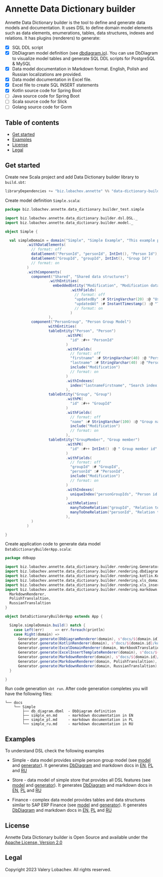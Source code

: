 # Annette Data Dictionary builder

Annette Data Dictionary builder is the tool to define and generate data models and documentation. It uses DSL to define domain model elements 
such as data elements, enumerations, tables, data structures, indexes and relations. It has plugins (renderers) to generate:

* [x] SQL DDL script 
* [x] DbDiagram model definition (see [dbdiagram.io](https://dbdiagram.io/)). You can use DbDiagram to 
visualize model tables and generate SQL DDL scripts for PostgreSQL & MySQL 
* [x] Data model documentation in Markdown format. English, Polish and Russian localizations are provided. 
* [x] Data model documentation in Excel file. 
* [x] Excel file to create SQL INSERT statements
* [x] Kotlin source code for Spring Boot
* [ ] Java source code for Spring Boot
* [ ] Scala source code for Slick
* [ ] Golang source code for Gorm

## Table of contents

* [Get started](#get-started)
* [Examples](#examples)
* [License](#license)
* [Legal](#legal)

## Get started

Create new Scala project and add Data Dictionary builder library to `build.sbt`:

```sbt
libraryDependencies += "biz.lobachev.annette" %% "data-dictionary-builder" % "0.3.2"
```

Create model definition `Simple.scala`:

```scala
package biz.lobachev.annette.data_dictionary.builder_test.simple

import biz.lobachev.annette.data_dictionary.builder.dsl.DSL._
import biz.lobachev.annette.data_dictionary.builder.model._

object Simple {

  val simpleDomain = domain("Simple", "Simple Example", "This example provides simple person group data model")
          .withDataElements(
            // format: off
            dataElement("PersonId", "personId", IntInt(), "Person Id"),
            dataElement("GroupId", "groupId", IntInt(), "Group Id")
            // format: on
          )
          .withComponents(
            component("Shared", "Shared data structures")
                    .withEntities(
                      embeddedEntity("Modification", "Modification data structure")
                              .withFields(
                                // format: off
                                "updatedBy" :# StringVarchar(20) :@ "User updated record",
                                "updatedAt" :# InstantTimestamp() :@ "Timestamp of record update"
                                // format: on
                              )
                    ),
            component("PersonGroup", "Person Group Model")
                    withEntities(
                    tableEntity("Person", "Person")
                            .withPK(
                              "id" :#++ "PersonId"
                            )
                            .withFields(
                              // format: off
                              "firstname" :# StringVarchar(40) :@ "Person first name",
                              "lastname" :# StringVarchar(40) :@ "Person last name",
                              include("Modification")
                              // format: on
                            )
                            .withIndexes(
                              index("lastnameFirstname", "Search index by lastname and firstname", "lastname", "firstname")
                            ),
                    tableEntity("Group", "Group")
                            .withPK(
                              "id" :#++ "GroupId"
                            )
                            .withFields(
                              // format: off
                              "name" :# StringVarchar(100) :@ "Group name",
                              include("Modification")
                              // format: on
                            ),
                    tableEntity("GroupMember", "Group member")
                            .withPK(
                              "id" :#++ IntInt() :@ " Group member id"
                            )
                            .withFields(
                              // format: off
                              "groupId" :# "GroupId",
                              "personId" :# "PersonId",
                              include("Modification")
                              // format: on
                            )
                            .withIndexes(
                              uniqueIndex("personGroupIds", "Person id in each group must be unique", "groupId", "personId")
                            )
                            .withRelations(
                              manyToOneRelation("groupId", "Relation to groups", "Group", "groupId" -> "id"),
                              manyToOneRelation("personId", "Relation to persons", "Person", "personId" -> "id")
                            ),
            )
          )

}
```

Create application code to generate data model `DataDictionaryBuilderApp.scala`:

```scala
package ddbapp

import biz.lobachev.annette.data_dictionary.builder.rendering.Generator
import biz.lobachev.annette.data_dictionary.builder.rendering.dbdiagram.DbDiagramRenderer
import biz.lobachev.annette.data_dictionary.builder.rendering.kotlin.KotlinRenderer
import biz.lobachev.annette.data_dictionary.builder.rendering.xls_domain.{ExcelDomainRenderer, WorkbookTranslation}
import biz.lobachev.annette.data_dictionary.builder.rendering.xls_insert.ExcelInsertTemplateRenderer
import biz.lobachev.annette.data_dictionary.builder.rendering.markdown.{
  MarkdownRenderer,
  PolishTranslaltion,
  RussianTranslaltion
}

object DataDictionaryBuilderApp extends App {

  Simple.simpleDomain.build() match {
    case Left(err)     => err.foreach(println)
    case Right(domain) =>
      Generator.generate(DbDiagramRenderer(domain), s"docs/${domain.id}/")
      Generator.generate(KotlinRenderer(domain), s"docs/${domain.id}/kotlin/")
      Generator.generate(ExcelDomainRenderer(domain, WorkbookTranslation.ru), s"docs/${domain.id}")
      Generator.generate(ExcelInsertTemplateRenderer(domain), s"docs/${domain.id}/template/")
      Generator.generate(MarkdownRenderer(domain), s"docs/${domain.id}/")
      Generator.generate(MarkdownRenderer(domain, PolishTranslaltion), s"docs/${domain.id}/")
      Generator.generate(MarkdownRenderer(domain, RussianTranslaltion), s"docs/${domain.id}/")
  }

}
```

Run code generation `sbt run`. After code generation completes you will have the following files:

```
└── docs
    └── Simple
        ├── db_diagram.dbml  - DbDiagram definition
        ├── simple_en.md     - markdown documentation in EN
        ├── simple_pl.md     - markdown documentation in PL
        └── simple_ru.md     - markdown documentation in RU
```

## Examples

To understand DSL check the following examples

* Simple - data model provides simple person group model 
  (see [model](src/test/scala/biz/lobachev/annette/data_dictionary/builder_test/simple/Simple.scala) and 
  [generator](src/test/scala/biz/lobachev/annette/data_dictionary/builder_test/SimpleSpec.scala)). It generates [DbDiagram](docs/Simple/db_diagram.dbml)
  and markdown docs in [EN](docs/Simple/simple_en.md), [PL](docs/Simple/simple_pl.md) and [RU](docs/Simple/simple_ru.md)

* Store - data model of simple store that provides all DSL features
  (see [model](src/test/scala/biz/lobachev/annette/data_dictionary/builder_test/store/Store.scala) and
  [generator](src/test/scala/biz/lobachev/annette/data_dictionary/builder_test/StoreSpec.scala)). It generates [DbDiagram](docs/Store/db_diagram.dbml)
  and markdown docs in [EN](docs/Store/store_en.md), [PL](docs/Store/store_pl.md) and [RU](docs/Store/store_ru.md)

* Finance - complex data model provides tables and data structures similar to SAP ERP Finance
  (see [model](src/test/scala/biz/lobachev/annette/data_dictionary/builder_test/finance/Finance.scala) and
  [generator](src/test/scala/biz/lobachev/annette/data_dictionary/builder_test/FinanceSpec.scala)). It generates [DbDiagram](docs/Finance/db_diagram.dbml)
  and markdown docs in [EN](docs/Finance/finance_en.md), [PL](docs/Finance/finance_pl.md) and [RU](docs/Finance/finance_ru.md)


## License

Annette Data Dictionary builder is Open Source and available under the [Apache License, Version 2.0](https://www.apache.org/licenses/LICENSE-2.0)

## Legal

Copyright 2023 Valery Lobachev. All rights reserved.
